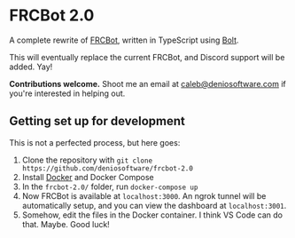 # FRCBot 2.0

A complete rewrite of [FRCBot](https://github.com/deniosoftware/frcbot), written in TypeScript using [Bolt](https://slack.dev/bolt-js).

This will eventually replace the current FRCBot, and Discord support will be added. Yay!

**Contributions welcome.** Shoot me an email at caleb@deniosoftware.com if you're interested in helping out.

## Getting set up for development

This is not a perfected process, but here goes:
1. Clone the repository with `git clone https://github.com/deniosoftware/frcbot-2.0`
2. Install [Docker](https://) and Docker Compose
3. In the `frcbot-2.0/` folder, run `docker-compose up`
4. Now FRCBot is available at `localhost:3000`. An ngrok tunnel will be automatically setup, and you can view the dashboard at `localhost:3001`.
5. Somehow, edit the files in the Docker container. I think VS Code can do that. Maybe. Good luck!
